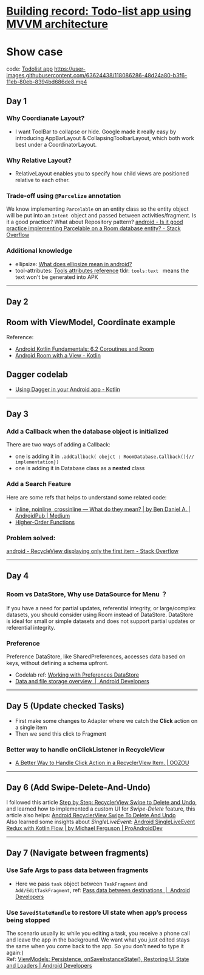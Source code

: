 # [Building record: Todo-list app using MVVM architecture](https://github.com/Jasmine-liang/gitblog/issues/9)

# Show case
code: [Todolist app](https://github.com/Jasmine-liang/todo-list-app)
https://user-images.githubusercontent.com/63624438/118086286-48d24a80-b3f6-11eb-80eb-8394bd686de8.mp4
## Day 1
### Why Coordianate Layout?
 - I want ToolBar to collapse or hide. Google made it really easy by introducing AppBarLayout & CollapsingToolbarLayout, which both work best under a CoordinatorLayout.
 
### Why Relative Layout?
- RelativeLayout enables you to specify how child views are positioned relative to each other.
### Trade-off using `@Parcelize` annotation
 We know implementing `Parcelable` on an entity class so the entity object will be put into an `Intent `object and passed between activities/fragment. Is it a good practice? What about Repository pattern? [android - Is it good practice implementing Parcelable on a Room database entity? - Stack Overflow](https://stackoverflow.com/questions/56058576/is-it-good-practice-implementing-parcelable-on-a-room-database-entity)
### Additional knowledge


- ellipsize: [What does ellipsize mean in android?](https://stackoverflow.com/questions/13313996/what-does-ellipsize-mean-in-android/13314069)
- tool-attributes: [Tools attributes reference](https://developer.android.com/studio/write/tool-attributes.html)  tldr: `tools:text ` means the text won't be generated into APK

---

## Day 2
## Room with ViewModel, Coordinate example
Reference:
- [Android Kotlin Fundamentals: 6.2 Coroutines and Room](https://developer.android.com/codelabs/kotlin-android-training-coroutines-and-room#3)
- [Android Room with a View - Kotlin](https://developer.android.com/codelabs/android-room-with-a-view-kotlin?index=..%2F..index#0)
## Dagger codelab
- [Using Dagger in your Android app - Kotlin](https://developer.android.com/codelabs/android-dagger#8)

---

## Day 3
### Add a Callback when the database object is initialized
There are two ways of adding a Callback:     
- one is adding it in `.addCallback( obejct : RoomDatabase.Callback(){// implementation})`
- one is adding it in Database class as a **nested** class 
### Add a Search Feature
Here are some refs that helps to understand some related code:
- [inline, noinline, crossinline — What do they mean? | by Ben Daniel A. | AndroidPub | Medium](https://medium.com/android-news/inline-noinline-crossinline-what-do-they-mean-b13f48e113c2)
- [Higher-Order Functions](https://play.kotlinlang.org/byExample/04_functional/01_Higher-Order%20Functions)
### Problem solved:
[android - RecycleView displaying only the first item - Stack Overflow](https://stackoverflow.com/questions/35906652/recycleview-displaying-only-the-first-item)

---

## Day 4
### Room vs DataStore, Why use DataSource for Menu ？
If you have a need for partial updates, referential integrity, or large/complex datasets, you should consider using Room instead of DataStore. DataStore is ideal for small or simple datasets and does not support partial updates or referential integrity.
### Preference
Preference DataStore, like SharedPreferences, accesses data based on keys, without defining a schema upfront.
- Codelab ref: [Working with Preferences DataStore](https://developer.android.com/codelabs/android-preferences-datastore#5)
- [Data and file storage overview  |  Android Developers](https://developer.android.com/training/data-storage#pref)

---

## Day 5 (Update checked Tasks)
- First make some changes to Adapter where we catch the **Click** action on a single item
- Then we send this click to Fragment
### Better way to handle onClickListener in RecycleView
- [A Better Way to Handle Click Action in a RecyclerVIew Item. | OOZOU](https://oozou.com/blog/a-better-way-to-handle-click-action-in-a-recyclerview-item-60)

---

## Day 6 (Add Swipe-Delete-And-Undo)
I followed this article [Step by Step: RecyclerView Swipe to Delete and Undo](https://medium.com/@zackcosborn/step-by-step-recyclerview-swipe-to-delete-and-undo-7bbae1fce27e), and learned how to implemented a custom UI for _Swipe-Delete_ feature, this article also helps: [Android RecyclerView Swipe To Delete And Undo](https://www.journaldev.com/23164/android-recyclerview-swipe-to-delete-undo)         
Also learned some insights about _SingleLiveEvent_: [Android SingleLiveEvent Redux with Kotlin Flow | by Michael Ferguson | ProAndroidDev](https://proandroiddev.com/android-singleliveevent-redux-with-kotlin-flow-b755c70bb055)


---

## Day 7 (Navigate between fragments)
### Use Safe Args to pass data between fragments
- Here we pass `task` object between `TaskFragment` and `Add/EditTaskFragment`, ref: [Pass data between destinations  |  Android Developers](https://developer.android.com/guide/navigation/navigation-pass-data)
### Use `SavedStateHandle` to restore UI state when app’s process being stopped 
The scenario usually is: while you editing a task, you receive a phone call and leave the app in the background. We want what you just edited stays the same when you come back to the app. So you don't need to type it again:)       
Ref: [ViewModels: Persistence, onSaveInstanceState(), Restoring UI State and Loaders | Android Developers](https://medium.com/androiddevelopers/viewmodels-persistence-onsaveinstancestate-restoring-ui-state-and-loaders-fc7cc4a6c090)